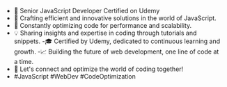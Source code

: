- 🚀 Senior JavaScript Developer Certified on Udemy
- 🌟 Crafting efficient and innovative solutions in the world of JavaScript.
- 🔧 Constantly optimizing code for performance and scalability.
- 💡 Sharing insights and expertise in coding through tutorials and snippets.
-🎓 Certified by Udemy, dedicated to continuous learning and growth.
-📈 Building the future of web development, one line of code at a time.
- 🔗 Let's connect and optimize the world of coding together!
- #JavaScript #WebDev #CodeOptimization

<!---
JsOptimizer/JsOptimizer is a ✨ special ✨ repository because its `README.md` (this file) appears on your GitHub profile.
You can click the Preview link to take a look at your changes.
--->
